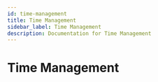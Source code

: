 ```yaml
---
id: time-management
title: Time Management
sidebar_label: Time Management
description: Documentation for Time Management
---
```


# Time Management
